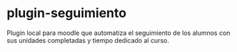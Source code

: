 # plugin-seguimiento
Plugin local para moodle que automatiza el seguimiento de los alumnos con sus unidades completadas y tiempo dedicado al curso.
